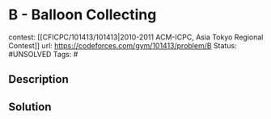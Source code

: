 # B - Balloon Collecting

contest: [[CFICPC/101413/101413|2010-2011 ACM-ICPC, Asia Tokyo Regional Contest]]
url: https://codeforces.com/gym/101413/problem/B
Status: #UNSOLVED
Tags: #

## Description

## Solution

